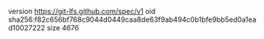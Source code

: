version https://git-lfs.github.com/spec/v1
oid sha256:f82c656bf768c9044d0449caa8de63f9ab494c0b1bfe9bb5ed0a1ead10027222
size 4676
